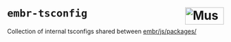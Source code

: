 # `embr-tsconfig` [<img src="https://cdn.mussonindustrial.com/files/public/images/emblem.svg" alt="Musson Industrial Logo" width="90" height="40" align="right">][embr]

Collection of internal tsconfigs shared between [embr/js/packages/](https://github.com/mussonindustrial/embr/tree/main/js/packages)

[embr]: https://github.com/mussonindustrial/embr

